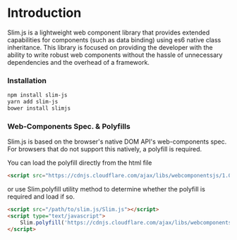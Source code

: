 # Introduction
Slim.js is a lightweight web component library that provides extended capabilities for components (such as data binding) using es6 native class inheritance. This library is focused on providing the developer with the ability to write robust web components without the hassle of unnecessary dependencies and the overhead of a framework.

### Installation
```bash
npm install slim-js
yarn add slim-js
bower install slimjs
```

### Web-Components Spec. & Polyfills
Slim.js is based on the browser's native DOM API's web-components spec.
For browsers that do not support this natively, a polyfill is required.

You can load the polyfill directly from the html file
```html
<script src="https://cdnjs.cloudflare.com/ajax/libs/webcomponentsjs/1.0.17/webcomponents-lite.js"></script>
``` 
or use Slim.polyfill utility method to determine whether the polyfill is required and load if so.
```html
<script src="/path/to/slim.js/Slim.js"></script>
<script type="text/javascript">
    Slim.polyfill('https://cdnjs.cloudflare.com/ajax/libs/webcomponentsjs/1.0.17/webcomponents-lite.js');
</script>
```

